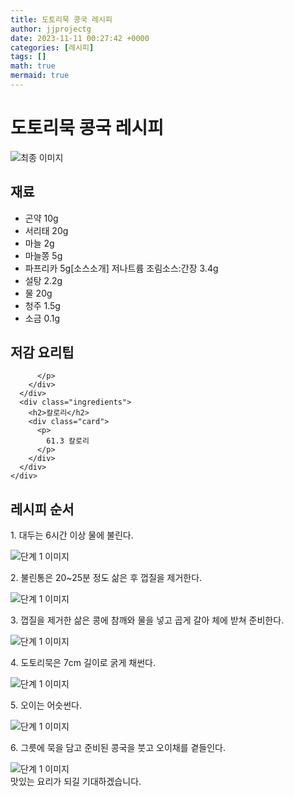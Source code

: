 ```yaml
---
title: 도토리묵 콩국 레시피
author: jjprojectg
date: 2023-11-11 00:27:42 +0000
categories: [레시피]
tags: []
math: true
mermaid: true
---
```

<meta name="og:type" content="website"/>
<meta charset="UTF-8"/>
<div class="header">
  <h1>도토리묵 콩국 레시피</h1>
</div>

<div class="container my-4">
  <div class="row">
    <div class="col-12 col-md-6">
      <div class="recipe-image">
        <img src="http://www.foodsafetykorea.go.kr/uploadimg/20141117/20141117053433_1416213273867.jpg" class="step-image" alt="최종 이미지"/>
      </div>
    </div>
    <div class="col-12 col-md-6">
      <div class="ingredients">
        <h2>재료</h2>
        <ul class="card">
          <li> 곤약 10g </li>
          <li>  서리태 20g </li>
          <li>  마늘 2g </li>
          <li>  마늘쫑 5g </li>
          <li>  파프리카 5g[소스소개] 저나트륨 조림소스:간장 3.4g </li>
          <li>  설탕 2.2g </li>
          <li>  물 20g </li>
          <li>  청주 1.5g </li>
          <li>  소금 0.1g </li>
</ul>
      </div>
    </div>
    <div class="col-12 col-md-6">
      <div class="ingredients">
        <h2>저감 요리팁</h2>
        <div class="card"> 
          <p>
            
          </p>
        </div>
      </div>
      <div class="ingredients">
        <h2>칼로리</h2>
        <div class="card"> 
          <p>
            61.3 칼로리
          </p>
        </div>
      </div>
    </div>
  </div>

  <h2 class="my-4">레시피 순서</h2>
  <div class="card recipe-card">
    <div class="card-body recipe-step">
      <p class="card-text step-description">1. 대두는 6시간 이상 물에 불린다.</p>
      <img src="http://www.foodsafetykorea.go.kr/uploadimg/cook/832-1.jpg" alt="단계 1 이미지" class="step-image"/>
    </div>
  </div>
  <div class="card recipe-card">
    <div class="card-body recipe-step">
      <p class="card-text step-description">2. 불린통은 20~25분 정도 삶은 후 껍질을 제거한다.</p>
      <img src="http://www.foodsafetykorea.go.kr/uploadimg/cook/832-2.jpg" alt="단계 1 이미지" class="step-image"/>
    </div>
  </div>
  <div class="card recipe-card">
    <div class="card-body recipe-step">
      <p class="card-text step-description">3. 껍질을 제거한 삶은 콩에 참깨와 물을 넣고 곱게 갈아 체에 받쳐 준비한다.</p>
      <img src="http://www.foodsafetykorea.go.kr/uploadimg/cook/832-3.jpg" alt="단계 1 이미지" class="step-image"/>
    </div>
  </div>
  <div class="card recipe-card">
    <div class="card-body recipe-step">
      <p class="card-text step-description">4. 도토리묵은 7cm 길이로 굵게 채썬다.</p>
      <img src="http://www.foodsafetykorea.go.kr/uploadimg/cook/832-4.jpg" alt="단계 1 이미지" class="step-image"/>
    </div>
  </div>
  <div class="card recipe-card">
    <div class="card-body recipe-step">
      <p class="card-text step-description">5. 오이는 어슷썬다.</p>
      <img src="http://www.foodsafetykorea.go.kr/uploadimg/cook/832-5.jpg" alt="단계 1 이미지" class="step-image"/>
    </div>
  </div>
  <div class="card recipe-card">
    <div class="card-body recipe-step">
      <p class="card-text step-description">6. 그릇에 묵을 담고 준비된 콩국을 붓고 오이채를 곁들인다.</p>
      <img src="http://www.foodsafetykorea.go.kr/uploadimg/cook/832-6.jpg" alt="단계 1 이미지" class="step-image"/>
    </div>
  </div>

</div>
맛있는 요리가 되길 기대하겠습니다.
